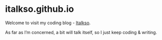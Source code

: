 # italkso.github.io

Welcome to visit my coding blog -  [Italkso](italkso.github.io). 

As far as I’m concerned, a bit will talk itself, so I just keep coding  & writing.